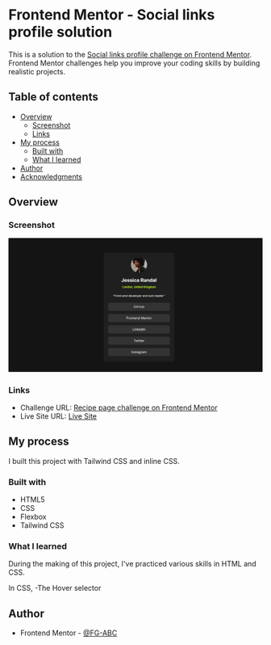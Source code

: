 # Frontend Mentor - Social links profile solution

This is a solution to the [Social links profile challenge on Frontend Mentor](https://www.frontendmentor.io/challenges/social-links-profile-UG32l9m6dQ). Frontend Mentor challenges help you improve your coding skills by building realistic projects. 

## Table of contents

- [Overview](#overview)
  - [Screenshot](#screenshot)
  - [Links](#links)
- [My process](#my-process)
  - [Built with](#built-with)
  - [What I learned](#what-i-learned)
- [Author](#author)
- [Acknowledgments](#acknowledgments)

## Overview

### Screenshot

![Recipe Page Screenshot](./design/Screenshot.png)

### Links

- Challenge URL:  [Recipe page challenge on Frontend Mentor](https://www.frontendmentor.io/challenges/social-links-profile-UG32l9m6dQ)
- Live Site URL: [Live Site]([https://your-live-site-url.com](https://fg-abc.github.io/FEM-SocialLinksProfile/))

## My process
I built this project with Tailwind CSS and inline CSS.

### Built with

- HTML5
- CSS
- Flexbox
- Tailwind CSS

### What I learned

During the making of this project, I've practiced various skills in HTML and CSS.

In CSS,
-The Hover selector


## Author

- Frontend Mentor - [@FG-ABC](https://www.frontendmentor.io/profile/FG-ABC)

